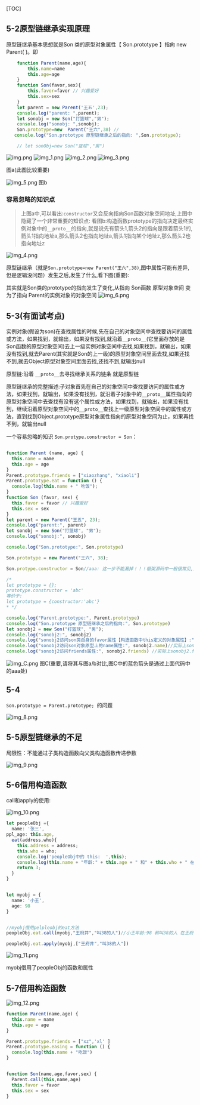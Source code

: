 [TOC]

## 5-2原型链继承实现原理
原型链继承基本思想就是Son 类的原型对象属性【 Son.prototype 】指向 new  Parent( )。即 

```js
	function Parent(name,age){
        this.name=name
        this.age=age
    }
	function Son(favor,sex){
        this.favor=favor // 兴趣爱好
        this.sex=sex
    }
    let parent = new Parent('王五',23);
    console.log("parent: ",parent);
    let sonobj = new Son("打篮球","男");
    console.log("sonobj: ",sonobj);
    Son.prototype=new  Parent("王六",38) // 
   console.log("Son.prototype 原型链继承之后的指向: ",Son.prototype);

	// let sonObj=new Son("篮球","男")
```
![img.png](img.png)
![img_1.png](img_1.png)
![img_2.png](img_2.png)
![img_3.png](img_3.png)

图a(此图比较重要)

![img_5.png](img_5.png)
图b
### 容易忽略的知识点 

>上图a中,可以看出:`constructor`又会反向指向Son函数对象空间地址,上图中隐藏了一个非常重要的知识点:
> 看图b:构造函数prototype的指向决定最终实例对象中的`__proto__`的指向,就是说先有箭头1,箭头2的指向是跟着箭头1的,
>箭头1指向地址a,那么箭头2也指向地址a,箭头1指向某个地址z,那么箭头2也指向地址z


![img_4.png](img_4.png)

原型链继承（就是`Son.prototype=new Parent("王六",38)`,图中属性可能有差异,但是逻辑没问题）发生之后,发生了什么,看下图(重要):

其实就是Son类的prototype的指向发生了变化,从指向 Son函数 原型对象空间 变为了指向 Parent的实例对象的对象空间
![img_6.png](img_6.png)

## 5-3(有面试考点)
 
 实例对象(假设为son)在查找属性的时候,先在自己的对象空间中查找要访问的属性或方法，如果找到，就输出，如果没有找到,就沿着`__proto__`(它里面存放的是Son函数的原型对象空间)去上一级实例对象空间中去找,如果找到，就输出，如果没有找到,就去Parent(其实就是Son的上一级)的原型对象空间里面去找,如果还找不到,就去Object原型对象空间里面去找,还找不到,就输出null

原型链:沿着 `__proto__`去寻找继承关系的链条 就是原型链

原型链继承的完整描述:子对象首先在自己的对象空间中查找要访问的属性或方法，如果找到，就输出，如果没有找到，就沿着子对象中的`__proto__`属性指向的原型对象空间中去查找有没有这个属性或方法，如果找到，就输出，如果没有找到，继续沿着原型对象空间中的`__proto__`查找上一级原型对象空间中的属性或方法，直到找到Object.prototype原型对象属性指向的原型对象空间为止，如果再找不到，就输出null

一个容易忽略的知识 `Son.protype.constructor = Son`：


```js

function Parent (name, age) {
  this.name = name
  this.age = age
}
Parent.prototype.friends = ["xiaozhang", "xiaoli"]
Parent.prototype.eat = function () {
  console.log(this.name + " 吃饭");
}
function Son (favor, sex) {
  this.favor = favor // 兴趣爱好
  this.sex = sex
}
let parent = new Parent("王五", 23);
console.log("parent:", parent)
let sonobj = new Son("打篮球", "男");
console.log("sonobj:", sonobj)

console.log("Son.prototype:", Son.prototype)

Son.prototype = new Parent("王六", 38);

Son.protype.constructor = Son//aaa: 这一步不能漏掉！！！框架源码中一般很常见,见下图C

/*
let prototype = {};
prototype.constructor = 'abc'
等价于:
let prototype = {constructor:'abc'}
* */

console.log("Parent.prototype:", Parent.prototype)
console.log("Son.prototype 原型链继承之后的指向:", Son.prototype)
let sonobj2 = new Son("打篮球", "男");
console.log("sonobj2:", sonobj2)
console.log("sonobj2访问son类自身的favor属性【构造函数中this定义的对象属性】:", sonobj2.favor)
console.log("sonobj2访问son对象原型上的name属性:", sonobj2.name)//实际上sonobj2.name是Parent实例对象中的name
console.log("sonobj2访问friends属性:", sonobj2.friends) //实际上sonobj2.friends这个属性是Parent实例对象中__proto__的friends属性,也就是Parent的prototype的friends属性


```
![img_C.png](img_7.png)
图C(重要,请将其与图a/b对比,图C中的蓝色箭头是通过上面代码中的aaa处)

## 5-4
`Son.prototype = Parent.prototype; `的问题

![img_8.png](img_8.png)

## 5-5原型链继承的不足

局限性：不能通过子类构造函数向父类构造函数传递参数 

![img_9.png](img_9.png)


## 5-6借用构造函数

call和apply的使用:

![img_10.png](img_10.png)

```ts
let peopleObj ={
  name: '张三',
ppl_age: this.age,
  eat(address,who){
    this.address = address;
    this.who = who;
    console.log('peopleObj中的 this:  ',this);
    console.log(this.name + "年龄:" + this.age + " 和" + this.who + " 在" + this.address + "吃饭")
    return 3;
  }
}


let myobj = {
  name: '小王',
  age: 98
}


//myobj借用pelpleobj的eat方法
peopleObj.eat.call(myobj,"王府井","叫38的人")//小王年龄:98 和叫38的人 在王府井吃饭

peopleObj.eat.apply(myobj,["王府井","叫38的人"])

```

![img_11.png](img_11.png)

myobj借用了peopleObj的函数和属性


## 5-7借用构造函数

![img_12.png](img_12.png)


```ts
function Parent(name,age) {
  this.name = name
  this.age = age
}

Parent.prototype.friends = ["xz",'xl' ]
Parent.prototype.easing = function () {
  console.log(this.name + "吃饭")
}


function Son(name,age,favor,sex) {
  Parent.call(this,name,age)
  this.favor = favor
  this.sex = sex
}

 


```







 


